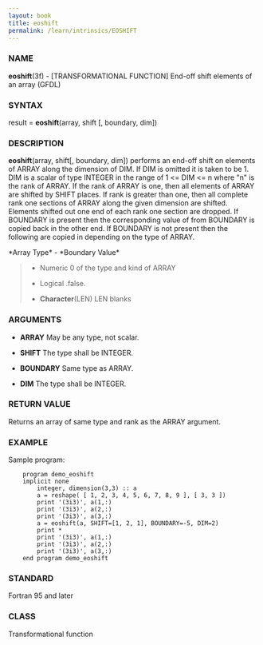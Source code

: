 ```yaml
---
layout: book
title: eoshift
permalink: /learn/intrinsics/EOSHIFT
---
```

### NAME

**eoshift**(3f) - \[TRANSFORMATIONAL FUNCTION\] End-off shift elements of an array
(GFDL)

### SYNTAX

result = **eoshift**(array, shift \[, boundary, dim\])

### DESCRIPTION

**eoshift**(array, shift\[, boundary, dim\]) performs an end-off shift
on elements of ARRAY along the dimension of DIM. If DIM is omitted it is
taken to be 1. DIM is a scalar of type INTEGER in the range of 1 \<= DIM
\<= n where "n" is the rank of ARRAY. If the rank of ARRAY is one, then
all elements of ARRAY are shifted by SHIFT places. If rank is greater
than one, then all complete rank one sections of ARRAY along the given
dimension are shifted. Elements shifted out one end of each rank one
section are dropped. If BOUNDARY is present then the corresponding value
of from BOUNDARY is copied back in the other end. If BOUNDARY is not
present then the following are copied in depending on the type of ARRAY.

\*Array Type\* - \*Boundary Value\*

>   - Numeric 0 of the type and kind of ARRAY
>
>   - Logical .false.
>
>   - **Character**(LEN) LEN blanks

### ARGUMENTS

  - **ARRAY**
    May be any type, not scalar.

  - **SHIFT**
    The type shall be INTEGER.

  - **BOUNDARY**
    Same type as ARRAY.

  - **DIM**
    The type shall be INTEGER.

### RETURN VALUE

Returns an array of same type and rank as the ARRAY argument.

### EXAMPLE

Sample program:

```
    program demo_eoshift
    implicit none
        integer, dimension(3,3) :: a
        a = reshape( [ 1, 2, 3, 4, 5, 6, 7, 8, 9 ], [ 3, 3 ])
        print '(3i3)', a(1,:)
        print '(3i3)', a(2,:)
        print '(3i3)', a(3,:)
        a = eoshift(a, SHIFT=[1, 2, 1], BOUNDARY=-5, DIM=2)
        print *
        print '(3i3)', a(1,:)
        print '(3i3)', a(2,:)
        print '(3i3)', a(3,:)
    end program demo_eoshift
```

### STANDARD

Fortran 95 and later

### CLASS

Transformational function
